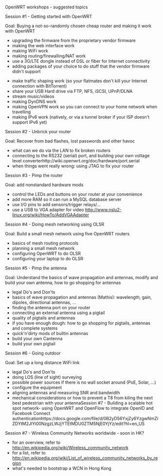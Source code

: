 OpenWRT workshops - suggested topics

Session #1 - Getting started with OpenWRT

Goal: Buying a not-so-randomly chosen cheap router and making it work with OpenWRT

- upgrading the firmware from the proprietary vendor firmware
- making the web interface work
- making WiFi work
- making routing/firewalling/NAT work
- use a 3G/LTE dongle instead of DSL or fiber for Internet connectivity
- adding packages of your choice to do stuff that the vendor firmware didn't support
* make traffic shaping work (so your flatmates don't kill your Internet connection with BitTorrent)
* share your USB Hard drive via FTP, NFS, iSCSI, UPnP/DLNA
* stream music/videos
* making DynDNS work
* making OpenVPN work so you can connect to your home network when travelling
* making IPv6 work (natively, or via a tunnel broker if your ISP doesn't support IPv6 yet)

Session #2 - Unbrick your router

Goal: Recover from bad flashes, lost passwords and other havoc

- what can we do via the LAN to fix broken routers
- connecting to the RS232 (serial) port, and building your own voltage level converterhttp://wiki.openwrt.org/doc/hardware/port.serial 
- when things went really wrong: using JTAG to fix your router

Session #3 - Pimp the router

Goal: add nonstandard hardware mods

- control the LEDs and buttons on your router at your convenience
- add more RAM so it can run a MySQL database server
- use I/O pins to add sensors/trigger relays/...
- use a USB to VGA adapter for video http://www.nslu2-linux.org/wiki/HowTo/AddVGAAdapter

Session #4 - Doing mesh networking using OLSR

Goal: Build a small mesh network using five OpenWRT routers

- basics of mesh routing protocols
- planning a small mesh network
- configuring OpenWRT to do OLSR
- configuring your laptop to do OLSR

Session #5 - Pimp the antenna

Goal: Understand the basics of wave propagation and antennas, modify and build your own antenna, how to go shopping for antennas

- legal Do's and Don'ts
- basics of wave propagation and antennas (Mathis): wavelength, gain, dipoles, directional antennas, ...
- finding the antenna port on your router
- connecting an external antenna using a pigtail
- quality of pigtails and antennas
- if you have enough dough: how to go shopping for pigtails, antennas and complete systems
- quick'n'dirty mods of builtin antennas
- build your own Cantenna
- build your own pigtail

Session #6 - Going outdoor

Goal: Set up a long distance WiFi link

- legal Do's and Don'ts
- doing LOS (line of sight) surveying
- possible power sources if there is no wall socket around (PoE, Solar, ...)
- configure the equipment
- aligning antennas and measuring SNR and bandwidth
- mechanical considerations or how to prevent a T8 from kiling the next best pedestrian with your antennaSession #7 - Building a scalable hot spot network- using OpenWRT and OpenFlow to integrate OpenID and Facebook Connect authenticationhttps://docs.google.com/file/d/0B2yD56YxjZy6YzgwNmZiZDYtM2JlYi00NzgzLWJjYTEtMDU0ZTM5NjE0YjYz/edit?hl=en_US 

Session #7 - Wireless Community Networks worldwide - soon in HK?

- for an overview, refer to http://en.wikipedia.org/wiki/Wireless_community_network
- for a list, refer to http://en.wikipedia.org/wiki/List_of_wireless_community_networks_by_region
- what's needed to bootstrap a WCN in Hong Kong

